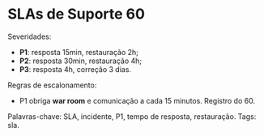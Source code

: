 # SLAs de Suporte 60

Severidades:
- **P1**: resposta 15min, restauração 2h;
- **P2**: resposta 30min, restauração 4h;
- **P3**: resposta 4h, correção 3 dias.

Regras de escalonamento:
- P1 obriga **war room** e comunicação a cada 15 minutos.
Registro do 60.

Palavras-chave: SLA, incidente, P1, tempo de resposta, restauração.
Tags: sla.
